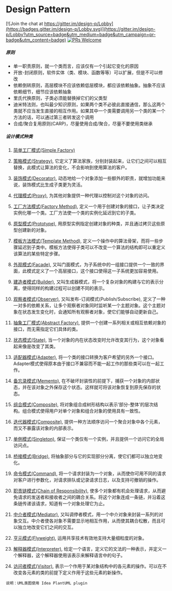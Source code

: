 # Design Pattern

[![Join the chat at https://gitter.im/design-p/Lobby](https://badges.gitter.im/design-p/Lobby.svg)](https://gitter.im/design-p/Lobby?utm_source=badge&utm_medium=badge&utm_campaign=pr-badge&utm_content=badge)
[![PRs Welcome](https://img.shields.io/badge/PRs-welcome-brightgreen.svg?style=flat-square)](http://makeapullrequest.com)
##### 原则
- 单一职责原则，就一个类而言，应该仅有一个引起它变化的原因
- 开放-封闭原则，软件实体（类、模块、函数等等）可以扩展，但是不可以修改
- 依赖倒转原则，高层模块不应该依赖低层模块，都应该依赖抽象。抽象不应该依赖细节，细节应该依赖抽象
- 里氏代换原则，子类必须能替换掉它们的父类型
- 迪米特法则，也叫最少知识原则，如果两个类不必彼此直接通信，那么这两个类就不应当发生直接的相互作用。如果其中一个类需要调用另一个类的某一个方法的话，可以通过第三者转发这个调用
- 合成/聚合复用原则(CARP)，尽量使用合成/聚合，尽量不要使用类继承 

##### 设计模式种类
1. [简单工厂模式(Simple Factory)](https://github.com/ToryZhou/design-pattern/tree/master/src/main/java/com/job/designpattern/simplefactory)

2. [策略模式(Strategy)](https://github.com/ToryZhou/design-pattern/tree/master/src/main/java/com/job/designpattern/strategy), 
它定义了算法家族，分别封装起来，让它们之间可以相互替换，此模式让算法的变化，不会影响到使用算法的客户。

3. [装饰模式(Decorator)](https://github.com/ToryZhou/design-pattern/tree/master/src/main/java/com/job/designpattern/decorator), 
动态地给一个对象添加一些额外的职责，就增加功能来说，装饰模式比生成子类更为灵活。

4. [代理模式(Proxy)](https://github.com/ToryZhou/design-pattern/tree/master/src/main/java/com/job/designpattern/proxy), 
为其他对象提供一种代理以控制对这个对象的访问。

5. [工厂方法模式(Factory Method)](https://github.com/ToryZhou/design-pattern/tree/master/src/main/java/com/job/designpattern/factorymethod), 
定义一个用于创建对象的接口，让子类决定实例化哪一个类。工厂方法使一个类的实例化延迟到它的子类。

6. [原型模式(Prototype)](https://github.com/ToryZhou/design-pattern/tree/master/src/main/java/com/job/designpattern/prototype), 
用原型实例指定创建对象的种类，并且通过拷贝这些原型创建新的对象。

7. [模板方法模式(Template Method)](https://github.com/ToryZhou/design-pattern/tree/master/src/main/java/com/job/designpattern/templatemethod), 
定义一个操作中的算法骨架，而将一些步骤延迟到子类中。模板方法使得子类可以不改变一个算法的结构即可以重定义该算法的某些特定步骤。

8. [外观模式(Facade)](https://github.com/ToryZhou/design-pattern/tree/master/src/main/java/com/job/designpattern/facade), 
又叫门面模式，为子系统中的一组接口提供一个一致的界面，此模式定义了一个高层接口，这个接口使得这一子系统更加容易使用。

9. [建造者模式(Builder)](https://github.com/ToryZhou/design-pattern/tree/master/src/main/java/com/job/designpattern/builder), 
又叫生成器模式，将一个复杂对象的构建与它的表示分离，使得同样的构建过程可以创建不同的表示。

10. [观察者模式(Observer)](https://github.com/ToryZhou/design-pattern/tree/master/src/main/java/com/job/designpattern/observer), 
又叫发布-订阅模式(Publish/Subscribe), 定义了一种一对多的依赖关系，让多个观察者对象同时监听某一个主题对象。这个主题对象在状态发生变化时，会通知所有观察者对象，使它们能够自动更新自己。

11. [抽象工厂模式(Abstract Factory)](https://github.com/ToryZhou/design-pattern/tree/master/src/main/java/com/job/designpattern/abstractfactory), 
提供一个创建一系列相关或相互依赖对象的接口，而无需指定它们具体的类。

12. [状态模式(State)](https://github.com/ToryZhou/design-pattern/tree/master/src/main/java/com/job/designpattern/state), 
当一个对象的内在状态改变时允许改变其行为，这个对象看起来像是改变了其类。

13. [适配器模式(Adapter)](https://github.com/ToryZhou/design-pattern/tree/master/src/main/java/com/job/designpattern/adapter), 
将一个类的接口转换为客户希望的另外一个接口。Adapter模式使得原本由于接口不兼容而不能一起工作的那些类可以在一起工作。

14. [备忘录模式(Memento)](https://github.com/ToryZhou/design-pattern/tree/master/src/main/java/com/job/designpattern/memento), 
在不破坏封装性的前提下，捕获一个对象的内部状态，并在该对象之外保存这个状态。这样就可将该对象恢复到原先保存的状态。

15. [组合模式(Composite)](https://github.com/ToryZhou/design-pattern/tree/master/src/main/java/com/job/designpattern/composite), 
将对象组合成树形结构以表示‘部分-整体’的层次结构。组合模式使得用户对单个对象和组合对象的使用具有一致性。

16. [迭代器模式(Composite)](https://github.com/ToryZhou/design-pattern/tree/master/src/main/java/com/job/designpattern/iterator), 
提供一种方法顺序访问一个聚合对象中各个元素，而又不暴露该对象的内部表示。

17. [单例模式(Singleton)](https://github.com/ToryZhou/design-pattern/tree/master/src/main/java/com/job/designpattern/singleton), 
保证一个类仅有一个实例，并且提供一个访问它的全局访问点。

18. [桥接模式(Bridge)](https://github.com/ToryZhou/design-pattern/tree/master/src/main/java/com/job/designpattern/bridge), 
将抽象部分与它的实现部分分离，使它们都可以独立地变化。

19. [命令模式(Command)](https://github.com/ToryZhou/design-pattern/tree/master/src/main/java/com/job/designpattern/command), 
将一个请求封装为一个对象，从而使你可用不同的请求对客户进行参数化，对请求排队或记录请求日志，以及支持可撤销的操作。

20. [职责链模式(Chain of Responsibility)](https://github.com/ToryZhou/design-pattern/tree/master/src/main/java/com/job/designpattern/chainofresponsibility), 
使多个对象都有机会处理请求，从而避免请求的发送者和接收者之间的耦合关系。将这个对象连成一条链，并沿着这条链传递该请求，知道有一个对象处理它为止。

21. [中介者模式(Mediator)](https://github.com/ToryZhou/design-pattern/tree/master/src/main/java/com/job/designpattern/mediator), 
又叫调停者模式，用一个中介对象来封装一系列的对象交互。中介者使各对象不需要显示地相互作用，从而使其耦合松散，而且可以独立地改变它们之间的交互。

22. [亨元模式(Flyweight)](https://github.com/ToryZhou/design-pattern/tree/master/src/main/java/com/job/designpattern/flyweight), 
运用共享技术有效地支持大量细粒度的对象。

23. [解释器模式(Interpreter)](https://github.com/ToryZhou/design-pattern/tree/master/src/main/java/com/job/designpattern/interpreter), 
给定一个语言，定义它的文法的一种表示，并定义一个解释器，这个解释器使用该表示来解释语言中的句子。

24. [访问者模式(Visitor)](https://github.com/ToryZhou/design-pattern/tree/master/src/main/java/com/job/designpattern/visitor), 
表示一个作用于某对象结构中的各元素的操作。可以在不改变各元素的类的前提下定义作用于这些元素的新操作。
```
说明：UML类图使用 Idea PlantUML plugin
```